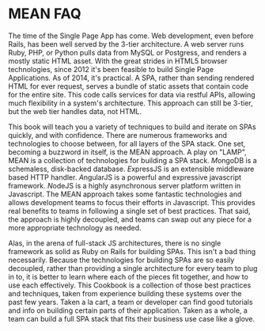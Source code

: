 # MEAN FAQ

The time of the Single Page App has come. Web development, even before Rails, has been well served by the 3-tier architecture. A web server runs Ruby, PHP, or Python pulls data from MySQL or Postgress, and renders a mostly static HTML asset. With the great strides in HTML5 browser technologies, since 2012 it's been feasible to build Single Page Applications. As of 2014, it's practical. A SPA, rather than sending rendered HTML for ever request, serves a bundle of static assets that contain code for the entire site. This code calls services for data via restful APIs, allowing much flexibility in a system's architecture. This approach can still be 3-tier, but the web tier handles data, not HTML.

This book will teach you a variety of techniques to build and iterate on SPAs quickly, and with confidence. There are numerous frameworks and technologies to choose between, for all layers of the SPA stack. One set, becoming a buzzword in itself, is the MEAN approach. A play on "LAMP", MEAN is a collection of technologies for building a SPA stack. *M*ongoDB is a schemaless, disk-backed database. *E*xpressJS is an extensible middleware based HTTP handler. *A*ngularJS is a powerful and expressive javascript framework. *N*odeJS is a highly asynchronous server platform written in Javascript. The MEAN approach takes some fantastic technologies and allows development teams to focus their efforts in Javascript. This provides real benefits to teams in following a single set of best practices. That said, the approach is highly decoupled, and teams can swap out any piece for a more appropriate technology as needed.

Alas, in the arena of full-stack JS architectures, there is no single framework as solid as Ruby on Rails for building SPAs. This isn't a bad thing necessarily. Because the technologies for building SPAs are so easily decoupled, rather than providing a single architecture for every team to plug in to, it is better to learn where each of the pieces fit together, and how to use each effectively. This Cookbook is a collection of those best practices and techniques, taken from experience building these systems over the past few years. Taken a la cart, a team or developer can find good tutorials and info on building certain parts of their application. Taken as a whole, a team can build a full SPA stack that fits their business use case like a glove.
